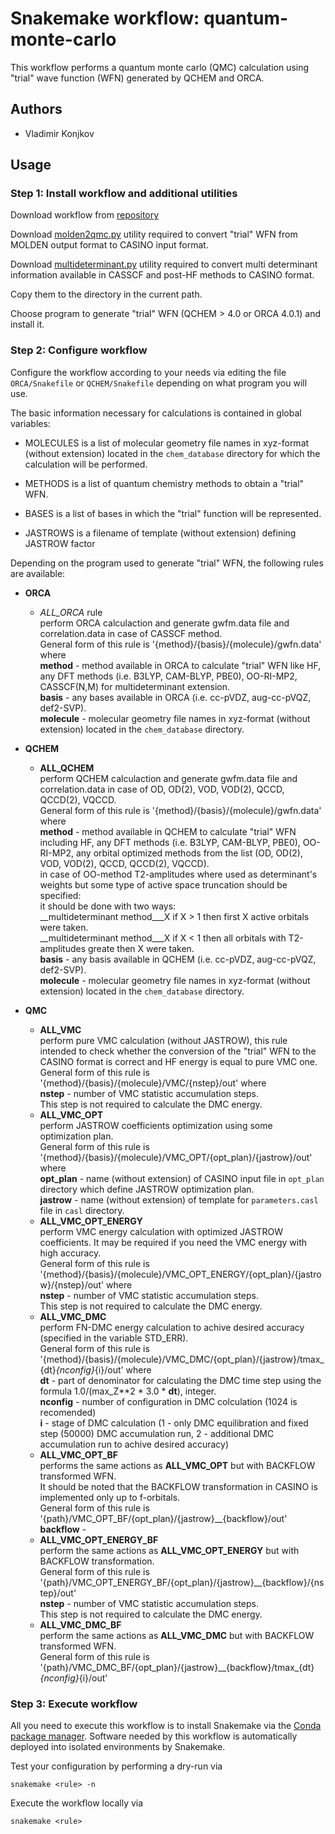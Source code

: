 # Snakemake workflow: quantum-monte-carlo
This workflow performs a quantum monte carlo (QMC) calculation using "trial" wave function (WFN)
generated by QCHEM and ORCA.

## Authors

* Vladimir Konjkov

## Usage

### Step 1: Install workflow and additional utilities

Download workflow from [repository](https://github.com/Konjkov/snakerules)

Download [molden2qmc.py](https://github.com/Konjkov/molden2qmc) utility required to convert "trial" WFN from MOLDEN output format to CASINO input format.

Download [multideterminant.py](https://github.com/Konjkov/molden2qmc) utility required to convert multi determinant information available in CASSCF and post-HF methods to CASINO format.

Copy them to the directory in the current path.

Choose program to generate "trial" WFN (QCHEM > 4.0 or ORCA 4.0.1) and install it.


### Step 2: Configure workflow

Configure the workflow according to your needs via editing the file `ORCA/Snakefile` or `QCHEM/Snakefile` depending on what program you will use.

The basic information necessary for calculations is contained in global variables:

* MOLECULES is a list of molecular geometry file names in xyz-format (without extension) located in the `chem_database` directory for which the calculation will be performed.

* METHODS is a list of quantum chemistry methods to obtain a "trial" WFN.

* BASES is a list of bases in which the "trial" function will be represented.

* JASTROWS is a filename of template (without extension) defining JASTROW factor

Depending on the program used to generate "trial" WFN, the following rules are available:

* __ORCA__
    * _ALL_ORCA_ rule  
        perform ORCA calculaction and generate gwfm.data file and correlation.data in case of CASSCF method.  
        General form of this rule is '{method}/{basis}/{molecule}/gwfn.data' where  
        __method__ - method available in ORCA to calculate "trial" WFN like HF, any DFT methods (i.e. B3LYP, CAM-BLYP, PBE0), OO-RI-MP2, CASSCF(N,M) for multideterminant extension.  
        __basis__ - any bases available in ORCA (i.e. cc-pVDZ, aug-cc-pVQZ, def2-SVP).  
        __molecule__ - molecular geometry file names in xyz-format (without extension) located in the `chem_database` directory.  

* __QCHEM__
    * __ALL_QCHEM__  
        perform QCHEM calculaction and generate gwfm.data file and correlation.data in case of OD, OD(2), VOD, VOD(2), QCCD, QCCD(2), VQCCD.  
        General form of this rule is '{method}/{basis}/{molecule}/gwfn.data' where  
        __method__ - method available in QCHEM to calculate "trial" WFN including HF, any DFT methods (i.e. B3LYP, CAM-BLYP, PBE0), OO-RI-MP2, any orbital optimized methods from the list (OD, OD(2), VOD, VOD(2), QCCD, QCCD(2), VQCCD).  
        in case of OO-method T2-amplitudes where used as determinant's weights but some type of active space truncation should be specified:  
        it should be done with two ways:  
          __multideterminant method___X if X > 1 then first X active orbitals were taken.  
          __multideterminant method___X if X < 1 then all orbitals with T2-amplitudes greate then X were taken.  
        __basis__ - any basis available in QCHEM (i.e. cc-pVDZ, aug-cc-pVQZ, def2-SVP).  
        __molecule__ - molecular geometry file names in xyz-format (without extension) located in the `chem_database` directory.  

* __QMC__
    * __ALL_VMC__  
        perform pure VMC calculation (without JASTROW), this rule intended to check whether the conversion of the "trial" WFN to the CASINO format is correct and HF energy is equal to pure VMC one.  
        General form of this rule is '{method}/{basis}/{molecule}/VMC/{nstep}/out' where  
        __nstep__ - number of VMC statistic accumulation steps.  
        This step is not required to calculate the DMC energy.  
    * __ALL_VMC_OPT__  
        perform JASTROW coefficients optimization using some optimization plan.  
        General form of this rule is '{method}/{basis}/{molecule}/VMC_OPT/{opt_plan}/{jastrow}/out' where  
        __opt_plan__ - name (without extension) of CASINO input file in `opt_plan` directory which define JASTROW optimization plan.  
        __jastrow__ - name (without extension) of template for `parameters.casl` file in `casl` directory.  
    * __ALL_VMC_OPT_ENERGY__  
        perform VMC energy calculation with optimized JASTROW coefficients. It may be required if you need the VMC energy with high accuracy.  
        General form of this rule is '{method}/{basis}/{molecule}/VMC_OPT_ENERGY/{opt_plan}/{jastrow}/{nstep}/out' where  
        __nstep__ - number of VMC statistic accumulation steps.  
        This step is not required to calculate the DMC energy.  
    * __ALL_VMC_DMC__  
        perform FN-DMC energy calculation to achive desired accuracy (specified in the variable STD_ERR).  
        General form of this rule is '{method}/{basis}/{molecule}/VMC_DMC/{opt_plan}/{jastrow}/tmax_{dt}_{nconfig}_{i}/out' where  
        __dt__ - part of denominator for calculating the DMC time step using the formula 1.0/(max_Z**2 * 3.0 * __dt__), integer.  
        __nconfig__ - number of configuration in DMC colculation (1024 is recomended)  
        __i__ - stage of DMC calculation (1 - only DMC equilibration and fixed step (50000) DMC accumulation run, 2 - additional DMC accumulation run to achive desired accuracy)  
    * __ALL_VMC_OPT_BF__  
        performs the same actions as __ALL_VMC_OPT__ but with BACKFLOW transformed WFN.  
        It should be noted that the BACKFLOW transformation in CASINO is implemented only up to f-orbitals.  
        General form of this rule is '{path}/VMC_OPT_BF/{opt_plan}/{jastrow}__{backflow}/out'  
        __backflow__ -
    * __ALL_VMC_OPT_ENERGY_BF__  
        perform the same actions as __ALL_VMC_OPT_ENERGY__ but with BACKFLOW transformation.  
        General form of this rule is '{path}/VMC_OPT_ENERGY_BF/{opt_plan}/{jastrow}__{backflow}/{nstep}/out'  
        __nstep__ - number of VMC statistic accumulation steps.  
        This step is not required to calculate the DMC energy.  
    * __ALL_VMC_DMC_BF__  
        perform the same actions as __ALL_VMC_DMC__ but with BACKFLOW transformed WFN.  
        General form of this rule is '{path}/VMC_DMC_BF/{opt_plan}/{jastrow}__{backflow}/tmax_{dt}_{nconfig}_{i}/out'  

### Step 3: Execute workflow

All you need to execute this workflow is to install Snakemake via the [Conda package manager](http://snakemake.readthedocs.io/en/stable/getting_started/installation.html#installation-via-conda). Software needed by this workflow is automatically deployed into isolated environments by Snakemake.

Test your configuration by performing a dry-run via

    snakemake <rule> -n

Execute the workflow locally via

    snakemake <rule>
